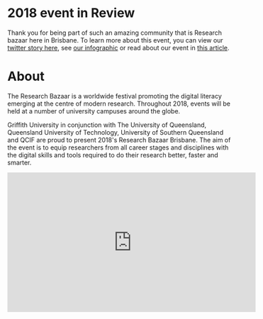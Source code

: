 # 2018 event in Review

Thank you for being part of such an amazing community that is Research bazaar here in Brisbane. To learn more about this event, you can view our [twitter story here](http://wke.lt/w/s/sEaVF), see [our infographic](ResbazInfo.pdf) or read about our event in [this article](https://wp.me/p2xRAO-1jA).

# About

The Research Bazaar is a worldwide festival promoting the digital literacy emerging at the centre of modern research. Throughout 2018, events will be held at a number of university campuses around the globe.

Griffith University in conjunction with The University of Queensland, Queensland University of Technology, University of Southern Queensland and QCIF are proud to present 2018's Research Bazaar Brisbane. The aim of the event is to equip researchers from all career stages and disciplines with the digital skills and tools required to do their research better, faster and smarter.

<iframe width="560" height="315" src="https://www.youtube.com/embed/2r1mOBR2Fy4?rel=0" frameborder="0" allow="autoplay; encrypted-media" allowfullscreen></iframe>
